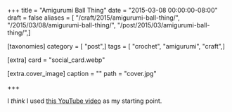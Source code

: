 +++
title = "Amigurumi Ball Thing"
date = "2015-03-08 00:00:00-08:00"
draft = false
aliases = [ "/craft/2015/amigurumi-ball-thing/", "/2015/03/08/amigurumi-ball-thing/", "/post/2015/03/amigurumi-ball-thing/",]

[taxonomies]
category = [ "post",]
tags = [ "crochet", "amigurumi", "craft",]

[extra]
card = "social_card.webp"

[extra.cover_image]
caption = ""
path = "cover.jpg"

+++

[this YouTube video]: https://youtu.be/mJ47MLlrLzw
I *think* I used [this YouTube video][] as my starting point.
<!--more-->